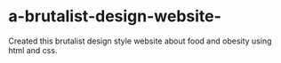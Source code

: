 # a-brutalist-design-website-
Created this brutalist design style website about food and obesity using html and css.
